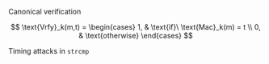 ---
---
Canonical verification

$$
\text{Vrfy}_k(m,t) =
\begin{cases}
    1, & \text{if}\ \text{Mac}_k(m) = t \\
    0, & \text{otherwise}
\end{cases}
$$

Timing attacks in <code>strcmp</code>
